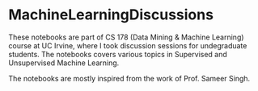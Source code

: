# MachineLearningDiscussions

These notebooks are part of CS 178 (Data Mining & Machine Learning) course at UC Irvine, where I took discussion sessions for undegraduate students. The notebooks covers various topics in Supervised and Unsupervised Machine Learning.

The notebooks are mostly inspired from the work of Prof. Sameer Singh.
